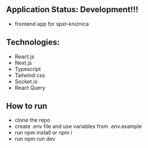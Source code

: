 ## Application Status: Development!!!

- frontend app for spst-kniznica

## Technologies:

- React.js
- Next.js
- Typescript
- Tailwind css
- Socket.io
- React Query

## How to run

- clone the repo
- create .env file and use variables from .env.example
- run npm install or npm i
- run npm run dev
